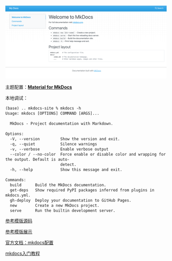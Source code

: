 ![image-20241114141124100](mkdocs首页/image-20241114141124100.png)

主题配置：[**Material for MkDocs**](https://squidfunk.github.io/mkdocs-material/getting-started/)

本地调试：

```
(base) .. mkdocs-site % mkdocs -h
Usage: mkdocs [OPTIONS] COMMAND [ARGS]...

  MkDocs - Project documentation with Markdown.

Options:
  -V, --version         Show the version and exit.
  -q, --quiet           Silence warnings
  -v, --verbose         Enable verbose output
  --color / --no-color  Force enable or disable color and wrapping for the output. Default is auto-
                        detect.
  -h, --help            Show this message and exit.

Commands:
  build      Build the MkDocs documentation.
  get-deps   Show required PyPI packages inferred from plugins in mkdocs.yml.
  gh-deploy  Deploy your documentation to GitHub Pages.
  new        Create a new MkDocs project.
  serve      Run the builtin development server.
```

[参考模版源码](https://github.com/Yang-Xijie/yang-xijie.github.io)

[参考模版展示](https://yang-xijie.github.io/)

[官方文档：mkdocs配置 ](https://squidfunk.github.io/mkdocs-material/setup/changing-the-colors/)

[mkdocs入门教程]( https://b23.tv/jQs24a5)

